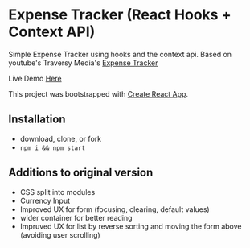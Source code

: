 # Expense Tracker (React Hooks + Context API)

Simple Expense Tracker using hooks and the context api. Based on youtube's Traversy Media's [Expense Tracker](https://www.youtube.com/watch?v=XuFDcZABiDQ)

Live Demo [Here](http://Gander7.github.io/react-hooks-expense-tracker)

This project was bootstrapped with [Create React App](https://github.com/facebook/create-react-app).


## Installation

- download, clone, or fork
- `npm i && npm start`


## Additions to original version

- CSS split into modules
- Currency Input
- Improved UX for form (focusing, clearing, default values)
- wider container for better reading
- Impruved UX for list by reverse sorting and moving the form above (avoiding user scrolling)
